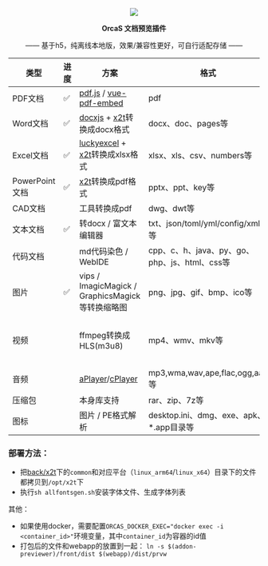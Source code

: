 <p align="center">
  <a href="https://orcastor.github.io/doc/">
    <img src="https://orcastor.github.io/doc/logo.svg">
  </a>
</p>

<p align="center"><strong>OrcaS 文档预览插件</strong></p>

<p align="center">—— 基于h5，纯离线本地版，效果/兼容性更好，可自行适配存储 ——</p>

|类型|进度|方案|格式|备注|
|-|-|-|-|-|
|PDF文档|✅|[pdf.js](https://github.com/mozilla/pdf.js) / [vue-pdf-embed](https://github.com/hrynko/vue-pdf-embed)|pdf|支持有密码文件|
|Word文档|✅|[docxjs](https://www.npmjs.com/package/docx-preview) + [x2t](https://github.com/ONLYOFFICE/core)转换成docx格式|docx、doc、pages等|\*字体问题；有密码文档问题|
|Excel文档|✅|[luckyexcel](https://github.com/dream-num/Luckyexcel) + [x2t](https://github.com/ONLYOFFICE/core)转换成xlsx格式|xlsx、xls、csv、numbers等|\*字体问题；有密码文档问题|
|PowerPoint文档|✅|[x2t](https://github.com/ONLYOFFICE/core)转换成pdf格式|pptx、ppt、key等|\*字体问题；有密码文档问题|
|CAD文档||工具转换成pdf|dwg、dwt等|
|文本文档|✅|转docx / 富文本编辑器|txt、json/toml/yml/config/xml等|enca/file检测编码防止中文乱码|
|代码文档||md代码染色 / WebIDE|cpp、c、h、java、py、go、php、js、html、css等|enca/file检测编码防止中文乱码|
|图片|✅|vips / ImagicMagick / GraphicsMagick等转换缩略图|png、jpg、gif、bmp、ico等|gif需要处理多帧；GM支持OpenMP加速|
|视频||ffmpeg转换成HLS(m3u8)|mp4、wmv、mkv等|fps和码率；可以尝试h.265；支持GPU加速（OpenCL/Vulkan）|
|音频||[aPlayer](https://github.com/DIYgod/APlayer)/[cPlayer](https://github.com/MoePlayer/cPlayer)|mp3,wma,wav,ape,flac,ogg,aac等|支持匹配封面、lrc歌词文件|
|压缩包||本身库支持|rar、zip、7z等|有密码的文档|
|图标||图片 / PE格式解析|desktop.ini、dmg、exe、apk、*.app目录等|

### 部署方法：

- 把[back/x2t](https://github.com/orcastor/addon-previewer/tree/main/back/x2t)下的`common`和对应平台（`linux_arm64`/`linux_x64`）目录下的文件都拷贝到`/opt/x2t`下
- 执行`sh allfontsgen.sh`安装字体文件、生成字体列表

其他：
- 如果使用docker，需要配置`ORCAS_DOCKER_EXEC="docker exec -i <container_id>"`环境变量，其中`container_id`为容器的id值
- 打包后的文件和webapp的放置到一起：
`ln -s $(addon-previewer)/front/dist $(webapp)/dist/prvw`
